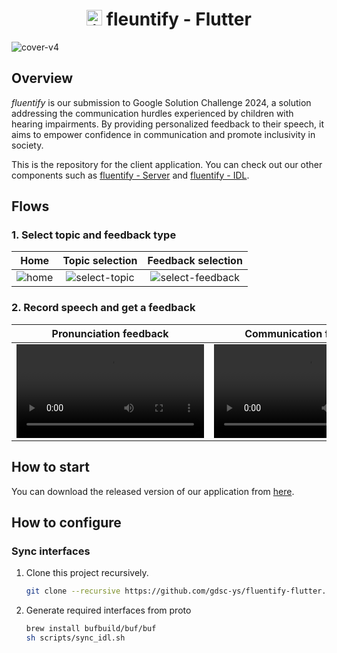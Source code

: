 <h1 align="center"><img src="https://github.com/gdsc-ys/fluentify-flutter/assets/11978494/8755bc8b-1ee0-4b49-bc98-0d4d930916bb" alt="icon" width="25" height="25"> fleuntify - Flutter</h1>

![cover-v4](https://github.com/gdsc-ys/fluentify-flutter/assets/11978494/1afba24e-064a-43d2-9ffd-92596b26a820)

## Overview
*fluentify* is our submission to Google Solution Challenge 2024, a solution addressing the communication hurdles experienced by children with hearing impairments. By providing personalized feedback to their speech, it aims to empower confidence in communication and promote inclusivity in society.

This is the repository for the client application. You can check out our other components such as [fluentify - Server](https://github.com/gdsc-ys/fluentify-server) and [fluentify - IDL](https://github.com/gdsc-ys/fluentify-idl).

## Flows

### 1. Select topic and feedback type
| Home | Topic selection | Feedback selection |
|:-:|:-:|:-:|
| ![home](https://github.com/gdsc-ys/fluentify-flutter/assets/11978494/64d83f3a-e47c-4973-adb9-98f0e675bb9b) | ![select-topic](https://github.com/gdsc-ys/fluentify-flutter/assets/11978494/5e779e9a-0294-47b2-9469-a928d49e8cc1) | ![select-feedback](https://github.com/gdsc-ys/fluentify-flutter/assets/11978494/1362ee78-6509-472e-b8bd-e8766ebc5d49) |

### 2. Record speech and get a feedback
| Pronunciation feedback | Communication feedback |
|:-:|:-:|
| <video src="https://github.com/gdsc-ys/fluentify-flutter/assets/11978494/abfa7efb-89c7-47ff-b104-0f6082c8326a"> | <video src="https://github.com/gdsc-ys/fluentify-flutter/assets/11978494/ae40d0bc-68ee-4b78-8bfe-40354c75fc29"> |

## How to start

You can download the released version of our application from [here](https://github.com/gdsc-ys/fluentify-flutter/tree/main/release).

## How to configure

### Sync interfaces

1. Clone this project recursively.
    ```sh
    git clone --recursive https://github.com/gdsc-ys/fluentify-flutter.git
    ```

2. Generate required interfaces from proto
    ```sh
    brew install bufbuild/buf/buf
    sh scripts/sync_idl.sh
    ```
